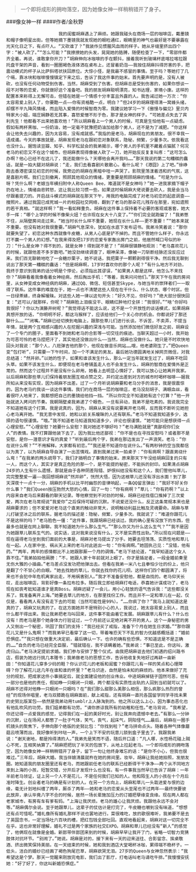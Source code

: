 > 一个即将成形的拥吻落空，因为她像女神一样稍稍错开了身子。

###像女神一样
####作者/金秋野

						我的闺蜜胡麻遇上了麻烦。她跟我碰头在商场一层的咖啡店，戴墨镜和帽子像明星出街。但等她摘下墨镜我就发现她的眼睑通红，眼睛里的神气也最好是不要暴露在光天化日之下，有点吓人。“又砍谁了？”我装作见惯腥风血雨的样子。她从牙缝里挤出四个字：“被人砍了。”“怎么可能？”我撩撩她的头发，晃晃她的胳膊，随便检查了一下，“零部件都齐全着。再说，谁敢拿你开刀？”胡麻伸向冰咖啡的手在颤抖，接着我听到玻璃杯底喀拉喀拉跟托盘干架的声音，看到一圈圈褐色液体洒在桌布上，还冒着奶泡——我按住胡麻抖得厉害的手，把震动模式的杯子从比萨斜塔状扶回原位。大惊小怪，是我最不感冒的事情。至于吗？等她打了几个嗝，靠冰块和咖啡慢慢镇定下来之后，告诉了我这件事的始末。首先要声明的是，没有人被砍，也没有任何动物受到伤害。当然，胡麻受到了伤害。但胡麻总是受到伤害的，如果你想谈一段不对等的恋爱，你就做好这个准备吧。我的朋友胡麻聪明漂亮，知书达理，家境小康。这样的配置本来称得上无懈可击，但错在她是一个情感十分丰富且外露的人。我告诫过她一万次：“你太容易爱上别人了，你要酷一点——你有资格酷一点，明白？”但24岁的胡麻理得清一窝蜂头绪，却摆不平九降风情绪，而且陷入爱情的时候智商为零。我建议她学习一下《傲慢与偏见》里贝内特家大小姐，端庄娴静若无其事，喜怒爱憎不形于色，那才是女神的样子。“可她差点失去了宾利先生！他都看不出来她喜欢他！”所以胡麻看上一个男人的时候，可真是生怕他有一点疑虑。假如有两杯黑咖、一份奶油，她一定毫不犹豫把奶油加给那个男人，还不是为了减肥。“你这样会让他失去兴趣的，因为太容易，没有成就感。”我指的是老马，胡麻现在的男朋友。很不幸我一语成谶。今天的事故就是，胡麻发现老马在跟初恋对象联系，隐秘，频繁，少量多次。依我看这也没什么，据饱读豆瓣、知乎、科学松鼠会的我弟揭示，哪个男人的手机里不藏着点猫腻？何况老马的初恋又不在这个城市。但胡麻表现得像被人砍了一刀，她开始反反复复叫疼：“这可怎么办啊？他心已经不在这儿了，我还能做什么？天哪他会离开我吗……”那天我说的第二句糟糕的蠢话，就是一拍大腿对胡麻说：“走，我们去看喜剧片散散心。看什么呢？《港囧》上了吧。”徐峥跑去香港密谋见初恋的时候，我旁边的胡麻在黑暗中哇一声哭了。影院里荡漾着违和的气氛，这是喜剧片啊。我们立刻撤离，照顾其他观众的情绪，更重要是照顾胡麻的情绪。“可是为什么呀？凭什么啊？老娘当年横扫附中人称Queen Bee，难道就不是女神吗？”她一进我家摘下帽子扔在地上，情绪由悲转怒，这让我比较习惯一些。如果这时候胡麻大佬说要去砍人，我是会当马仔跟着提刀的。开启战斗模式的胡麻就在那天下午，用我的电脑完成了对老马初恋的起底调查——搜照片。通过我国已成死城一片的校园社交网络，翻到了老马的那朵花儿残存在那里，宛如遗照的若干真相。“就这样啊？”我一看如释重负。胡麻在这件事上保持着不必要的客观或客套，她大手一挥：“哪个上学的时候不像柴火妞？也许现在女大十八变了。”“你们完全就跑偏了！”我弟憋不住，从隔壁房间走过来，“她当时长什么样不重要，她现在长什么样——更不重要！”“她本来就不重要。但没有她对我很重要。”胡麻气息深冷，犹如在水底下发布诏书。我弟冷笑着说：“那你就要失望了。初恋这种东西就像牛皮糖，从男人心底是铲不掉的。而且不管她什么样子，你永远打不赢一个男人的幻想。”在我来得及把17岁的恋爱专家轰出房门之前，他居然喊口号似的补刀：“什么是女神？得不到的，就是女神！得到就不是了！”胡麻很镇静地观测：“老马喜欢花儿的时候，就跟他差不多岁数吧。”她没劲继续调查了，眼神呆滞，像被一刀斩断经脉还没反应过来。我们百无聊赖地吃了一会糖炒栗子，她不说话，我把栗子一颗颗剥得很干净。然后我无聊到说出了那天第一糟糕的蠢话：“但是胡麻啊，17岁时喜欢你的那个人呢？”有什么地方不对劲，我终于意识到我弟的话分明是个悖论，必须指出其谬误，“如果男人都是这样，他怎么不来找你？”胡麻看着我像看着女神经病，然后掏出手机：“等着，我来问问他们。”那天下午在我的房间里，从女神变成女神经病的胡麻，通过QQ、微信、短信甚至Skype，与她当年的崇拜者们一一取得了联系。这件事的难度在于，她一点也不清楚这些人现在在干什么、什么状态、哪个时区。但一日绿茶婊，终身解暧昧。对这些人她一律以这句开头：“好久不见，你好吗？”绝大部分很快回复：“还可以/就那样，你呢？”胡麻脸上泪痕没干、眼睛红肿地打全拼：“我很好。”“啥‘你好吗我很好’？你以为演藤井树呢？”我觉得话不能这么说，这不是一个开放性的谈话模式，如果胡麻真想开放的话，“你明明不好，都这马猴样了，应该给他们一个关心你的机会。你都说好了那还聊什么……”“闭嘴。”胡麻已经切换到电脑上，跟那些草儿们进行长谈。不诉苦，不卖弄，不提当年情，就是两个互相感兴趣的人在挖掘兴趣的深浅与可能。当然添加他们微信好友之前，胡麻设了一个专门的圈子，里面看不到她和老马的合影等一切交往的痕迹。当聊天超过一小时，我开始为可恶可怜的老马捏把汗了，其实他还没做出什么——当然，胡麻也没做什么。她只是不时欢快地回头对我说：“那个人，八班弹吉他的那个，他现在做音乐网站……哦，他老婆刚生了。”把Queen变“包打听”，只需要一下午时间，加一个不满足的男友。最后她功德圆满地关掉网页微信，对我总结道：“然并卵。”以她的性子，如果和谁该发生什么，那么一定当年就发生过了，胡麻不吃回头草。如果不该发生什么，即便现在老马卷铺盖走人也不会发生什么，胡麻的智商在爱情外是正常的。然而这个过程并不是没有什么卵用，她看上去明显心情好了，我可以放心让她离开我家。以后胡麻和那些草儿们保持着朋友圈互相点赞之交，并约定出差到对方的城市时喝杯咖啡——据我所知从来没有实现，因为胡麻不出差。过了一个月听说胡麻要和老马分手的消息，我是很震惊的。因为老马约我谈一谈这件事情。我们约在商场一层的咖啡店，老马没刮胡子、满眼血丝，看着很吓人地来了，我都想把自己的墨镜给他挡一挡。“所以你完全不知道她有这个打算？”他一开始就进入拷问的节奏。我朝隔壁桌我弟递了个眼色，一旦有异动，我弟不是吃素的。我说我完全不知道她有这个打算。我是说真的，因为，胡麻从来没有说要离开老马啊，反而我不断听见她担心老马离开她。“我无意中发现，她和以前关系暧昧的人还有联系。”老马不知道我知道多少，选择的语句很谨慎。“哦。”我不知道老马知道我知道多少，评论也很谨慎，“她可能只是想获得一点心理安慰。”“心理安慰？她要什么安慰？我对她还不够好吗？”老马满脸就是“真鄙视你们女人”的表情。我不打算跟他装下去了，因为我比他还鄙视：“你不是也在寻找安慰吗？或者那不是安慰，是你——潜意识才有的真爱？”听到最后两个字，我弟在那边发出了一声浪笑。老马：“你在说什么啊？”“不用解释。大家都有初恋。”“我还是不知道你在说什么。”有两秒钟的空当我都信以为真了，以为胡麻自导自演了一出苦情戏。直到我弟过来一拍桌子：“你有病啊？跟直男绕什么弯！”在我弟的两头疏导下，我们才搞明白了事情的始末。原来那天下午没给胡麻回复的只有一人，而这个人，其实才是真正危险的那一个，是不能提的秘密，不能拆的封印。如果清点胡麻24岁的人生有什么遗憾，那就是由于各种阴差阳错、妒恨纠结没有和这个人，我们管他叫草儿，完完整整爱一遍——我回想胡麻说“然并卵”，恍然大悟，因为这根草儿还没有浮出水面！到了那天深夜十一点十一分，胡麻的手机以比平时幽怨的音律响起，一条QQ留言弹出：“我好不好关你什么事？”我们Queen按压勃然大怒的心情，回了一句：“你有病啊？”草儿：“你有药啊？”以上内容来自老马后来翻看的聊天记录。等他察觉到不对劲的时候，胡麻已经找借口推掉了三次爱爱，两次在老马常规说“我爱你”之后保持可疑的沉默。不说爱还没什么，反正这条常规本来也是胡麻要求的；但不爱爱对老马这个直男的触动非常大，说明触动利益比触及灵魂要命。胡麻与草儿打破坚冰之后的联系，据老马的描述是：隐秘，频繁，少量多次。我就说了：“难道你跟花儿不是这样的吗？”老马脸色一僵：“这件事，我跟胡麻已经谈过。我的确心里有没放下的东西，但最多也就是在网上聊聊。我不知道她为什么那么生气。”“那么你又为什么这么生气？”“我不是因为她跟草儿联系生气的。说实话，这对我来说没有什么，又不是实质性出轨。”所以现在问题是——现在逼得老马坐到我们面前的大事是，胡麻对老马提出了分手。她要去坦荡荡、实质性地和草儿在一起。人在家中坐、祸从天上来的老马对此迸出一句：“你有病啊。”她固执己见：“没错，他有药。”“两年，两年的感情都比不上她跟那厮一个月的调情。”老马下结论道，“我早知道这个女人靠不住。”我弟拍拍他肩膀：“不，她跟人家十年前就对上眼了。你才是插足者，一段金婚前奏里无伤大雅的小插曲。”老马差点没发功把他弹出去。但看在我弟一米八七且拳怕少壮的份上，他只是翻了个不甘心的白眼。“她去找她的草儿，你就去找你的花儿呗。这样你们四个都圆满了，将来也不会犯中年危机离家出走，不用祸害别人。”我才不准备安慰他，都是自找的。老马仰天长叹，走出咖啡店，背影好像一条拉布拉多。随后我立即给胡麻打电话，恭喜她计谋成功了，老马现在如丧考妣知道谁才是真Boss。胡麻迟疑了一会儿，用小心轻放的语气告诉我：“这些都没关系了。我准备离开上海。”她要去草儿的地方，在那里找份工作。而且并不一定和草儿在一起，仅仅是，看看两人有没有走下去的可能（当然可能性是99%）。“……你疯了你？”我马上就知道这是真的了，胡麻又玩真的了。在这方面她并不是特别小心的人，我说过，她太容易爱上别人，而且什么都干得出来。我让我弟把老马叫回来，这件事不能由着它发展。胡麻跟草儿有什么？什么也没有！而老马是那个她身体力行验证过，一个月前还认定绝对离不开的男人。这个一身秘密的男人又倒出一个秘密，巩固了我们的支持：“我已经买了戒指，准备下个月在她生日求婚。”“那你跟花儿又是什么鬼啊？”而我弟早已看穿了这一切，带着唯恐天下不乱的智力优越感概括道：“婚前恐惧症。”“我只想在做重大决定前，最后确认一下。也许的确有些恐惧，不知道这是不是正确的……”自负的老马已经完全臣服，“错就错在，我不该瞒着她。”我弟说：“事已至此，你这叫，激虎归山。”老马决定提前求婚。我们参与安排了整个仪式。由我把胡麻诓去他们初遇的绍兴路书店，假装为她远行挑几本赠书；我弟做老马的思想工作，告诉他收复失地好过再耕一亩新田：“你知道花儿穿多少码的鞋？你认识花儿的老板和闺蜜？你跟花儿有一样的笑点和心理障碍？你了解花儿这几年在谁和谁的怀里？”老马识途，自然是怕未知的麻烦的。他本来做好了充分的规划，把成家这件小事搞定后，就全面建设他的创业伟业。中途胡麻掉链子固然可恶，但有一部分也是他的责任，假如睁一只眼闭一只眼，两个都没有实质性出轨的人回到当初就可以了。胡麻不还得对他睁一只眼闭一只眼吗？在“我们那么甜那么美那么相信，那么疯那么热烈的曾经”的现场伴唱里，老马双膝跪在胡麻面前，献上戒指，还有胡麻一直托各国留学同学寻找未果的史努比版某包——依然是我弟动用tumblr上人脉淘到的。他之所以这么上心，因为事态恶化也有他乱吹风的功劳。我们姐弟都有功劳。“请你原谅我所有的幼稚和任性。”老马背词，“我希望，你还记得一点爱我的感觉，记得我们在一起的美好时光，别让我奔向遗憾中老去。”有那么一分钟的沉默，让在场闲人都憋了一肚子气体，笑气，丧气，起床气，阴阳怪气……最后，胡麻在一圈手机镜头的聚焦下，手伸向那个绝版的史努比包：“你找到啦？”老马拼命点头。随着各种气体像蘑菇云喷薄而出，我好像听到咔哒一声，一个上下不安的玩意儿锁到盒子里去了。我跟我弟说：“谢天谢地，都是拎得清的人。”我弟先是笑而不语，随后开口道：“凡人哪，水性杨花碰上贼心不死，互相笑纳算了。”胡麻把把玩了半天的包放下，从地上拉起老马。一个即将成形的拥吻落空，因为她像女神一样稍稍错开了身子，留下一句让他终身难忘的话：“是你不小心，但我也很难过。”三年后，胡麻大婚。我当伴娘清晨就杵在她的房间里。妆毕，胡麻让我给她拍照，发朋友圈。她知道我的朋友圈里还有老马，而她跟前任老马的联系已经断得干干净净——两个从不同地方来到上海的小孩，短暂交错，分开后才发现什么也没有。有一件事我当然早已告诉了胡麻：一年半前老马领证，证上另一个人不是花儿，不是任何我们已知的人。他和陌生人的小孩在十个月后准时降生。创业者老马的确是有计划的人。在另一个方向上，胡麻和草儿一头栽进爱与恨的边缘，毫无计划地纠缠了两年，厮杀了两年——她和老马的恋爱从头至尾也不过两年——最终快要彼此放弃，承认毕竟八字不合的时候，居然一场长辈施加压力的订婚把孽缘变良缘。现在两人都在老家城市，有房有车有爹有妈。“上海让我厌烦。老马的雄心让我厌烦。我跟他永远不会对等。”胡麻偶尔会说。至于她跟草儿，这辈子的仗估计是打完了，牛皮糖也嚼到没有味道，“想想还有点可惜呢。”婚礼像所有婚礼那样不说也罢地进行。菜很难吃，放的歌很难听，我弟要不是去了英国念书，一定当场吐六百块的槽，把红包钱全部吐回。直观地看起来，胡麻对这一切完全不在乎。这也非常好理解，婚礼不过是两个家族的社交EXPO。胡麻和草儿已经没有“新人”的感觉了，他俩现在就像是金婚。新郎带伴郎团来到的时候，胡麻早早让我开了门，省略一切智力竞猜肢体对抗环节。“别闹了。”她说。胡麻是对的，接下来有一天的迎来送往、合影留念、挨桌敬酒、挤出微笑保持美丽。在一天结束的时候，她和我到酒店大堂喝杯冰咖，累得端不稳杯子。一低头，洁白的婚纱已经画了褐色狗尾巴草，胡麻欲哭无泪。27岁的Queen与女神忽然表示：“我希望这是个梦。那天一觉醒来刚放完电影，我们出了影厅，打电话叫老马请吃牛排。”我慢慢安抚她：“好了好了，你这叫新婚恐惧症。”			  		
